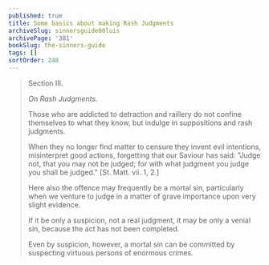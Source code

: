 ```yaml
---
published: true
title: Some basics about making Rash Judgments
archiveSlug: sinnersguide00luis
archivePage: '381'
bookSlug: the-sinners-guide
tags: []
sortOrder: 248
---
```


> Section III.
>
> *On Rash Judgments.*
>
> Those who are addicted to detraction and raillery do not confine themselves to what they know, but indulge in suppositions and rash judgments.
>
> When they no longer find matter to censure they invent evil intentions, misinterpret good actions, forgetting that our Saviour has said: "Judge not, that you may not be judged; for with what judgment you judge you shall be judged." [St. Matt. vii. 1, 2.]
>
> Here also the offence may frequently be a mortal sin, particularly when we venture to judge in a matter of grave importance upon very slight evidence.
>
> If it be only a suspicion, not a real judgment, it may be only a venial sin, because the act has not been completed.
>
> Even by suspicion, however, a mortal sin can be committed by suspecting virtuous persons of enormous crimes.
